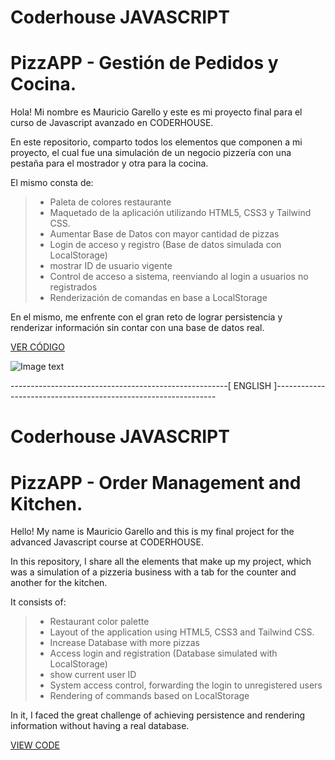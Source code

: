 # Coderhouse JAVASCRIPT

# PizzAPP  - Gestión de Pedidos y Cocina.

Hola! Mi nombre es Mauricio Garello y este es mi proyecto final para el curso de Javascript avanzado en CODERHOUSE.

En este repositorio, comparto todos los elementos que componen a mi proyecto, el cual fue una simulación de un negocio pizzería con una pestaña para el mostrador y otra para la cocina.

El mismo consta de:

> * Paleta de colores restaurante
> * Maquetado de la aplicación utilizando HTML5, CSS3 y Tailwind CSS.
> * Aumentar Base de Datos con mayor cantidad de pizzas
> * Login de acceso y registro (Base de datos simulada con LocalStorage)
> * mostrar ID de usuario vigente
> * Control de acceso a sistema, reenviando al login a usuarios no registrados
> * Renderización de comandas en base a LocalStorage

En el mismo, me enfrente con el gran reto de lograr persistencia y renderizar información sin contar con una base de datos real.

[VER CÓDIGO](https://github.com/maukovenich/Coderhouse/tree/main/PizzAPP)

![Image text](https://github.com/maurigarello/Javascript---Coderhouse/blob/main/PizzAPP/img/pizAPP_1.png)

------------------------------------------------------[ ENGLISH ]---------------------------------------------------------------

# Coderhouse JAVASCRIPT

# PizzAPP - Order Management and Kitchen.

Hello! My name is Mauricio Garello and this is my final project for the advanced Javascript course at CODERHOUSE.

In this repository, I share all the elements that make up my project, which was a simulation of a pizzeria business with a tab for the counter and another for the kitchen.

It consists of:

> * Restaurant color palette
> * Layout of the application using HTML5, CSS3 and Tailwind CSS.
> * Increase Database with more pizzas
> * Access login and registration (Database simulated with LocalStorage)
> * show current user ID
> * System access control, forwarding the login to unregistered users
> * Rendering of commands based on LocalStorage

In it, I faced the great challenge of achieving persistence and rendering information without having a real database.

[VIEW CODE](https://github.com/maukovenich/Coderhouse/tree/main/PizzAPP)
